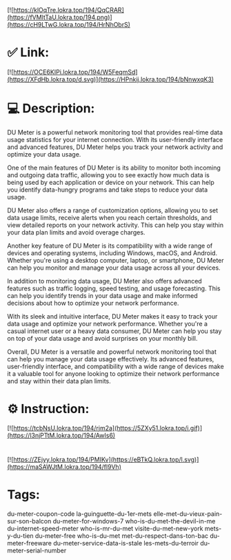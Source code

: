 [![https://klOqTre.lokra.top/194/QqCRAR](https://fVMltTaU.lokra.top/194.png)](https://cH9LTwG.lokra.top/194/HrNhObrS)
# ✅ Link:
[![https://OCE6KIPi.lokra.top/194/W5FeqmSd](https://XFdHb.lokra.top/d.svg)](https://HPnkij.lokra.top/194/bNnwxqK3)
# 💻 Description:
DU Meter is a powerful network monitoring tool that provides real-time data usage statistics for your internet connection. With its user-friendly interface and advanced features, DU Meter helps you track your network activity and optimize your data usage.

One of the main features of DU Meter is its ability to monitor both incoming and outgoing data traffic, allowing you to see exactly how much data is being used by each application or device on your network. This can help you identify data-hungry programs and take steps to reduce your data usage.

DU Meter also offers a range of customization options, allowing you to set data usage limits, receive alerts when you reach certain thresholds, and view detailed reports on your network activity. This can help you stay within your data plan limits and avoid overage charges.

Another key feature of DU Meter is its compatibility with a wide range of devices and operating systems, including Windows, macOS, and Android. Whether you're using a desktop computer, laptop, or smartphone, DU Meter can help you monitor and manage your data usage across all your devices.

In addition to monitoring data usage, DU Meter also offers advanced features such as traffic logging, speed testing, and usage forecasting. This can help you identify trends in your data usage and make informed decisions about how to optimize your network performance.

With its sleek and intuitive interface, DU Meter makes it easy to track your data usage and optimize your network performance. Whether you're a casual internet user or a heavy data consumer, DU Meter can help you stay on top of your data usage and avoid surprises on your monthly bill.

Overall, DU Meter is a versatile and powerful network monitoring tool that can help you manage your data usage effectively. Its advanced features, user-friendly interface, and compatibility with a wide range of devices make it a valuable tool for anyone looking to optimize their network performance and stay within their data plan limits.

# ⚙️ Instruction:
[![https://tcbNsU.lokra.top/194/rjm2a](https://5ZXy51.lokra.top/i.gif)](https://l3njPTtM.lokra.top/194/AwIs6)
#
[![https://ZEjyy.lokra.top/194/PMIKv](https://eBTkQ.lokra.top/l.svg)](https://maSAWJtM.lokra.top/194/fl9Vh)
# Tags:
du-meter-coupon-code la-guinguette-du-1er-mets elle-met-du-vieux-pain-sur-son-balcon du-meter-for-windows-7 who-is-du-met-the-devil-in-me du-internet-speed-meter who-is-mr-du-met visite-du-met-new-york mets-y-du-tien du-meter-free who-is-du-met met-du-respect-dans-ton-bac du-meter-freeware du-meter-service-data-is-stale les-mets-du-terroir du-meter-serial-number





